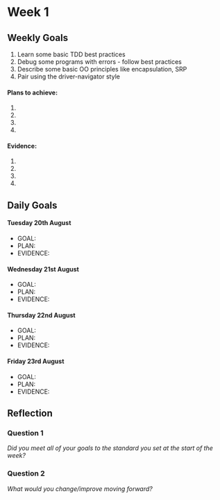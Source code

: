 # Week 1

## Weekly Goals
1. Learn some basic TDD best practices
2. Debug some programs with errors - follow best practices
3. Describe some basic OO principles like encapsulation, SRP
4. Pair using the driver-navigator style

#### Plans to achieve:
1. 
2. 
3. 
4. 

#### Evidence:
1. 
2. 
3.
4.


## Daily Goals

#### Tuesday 20th August
- GOAL:
- PLAN:
- EVIDENCE:

#### Wednesday 21st August
- GOAL:
- PLAN:
- EVIDENCE: 
  
#### Thursday 22nd August
- GOAL:
- PLAN:
- EVIDENCE:

#### Friday 23rd August
- GOAL:
- PLAN:
- EVIDENCE:
  
## Reflection


### Question 1

*Did you meet all of your goals to the standard you set at the start of the week?*


### Question 2

*What would you change/improve moving forward?*



